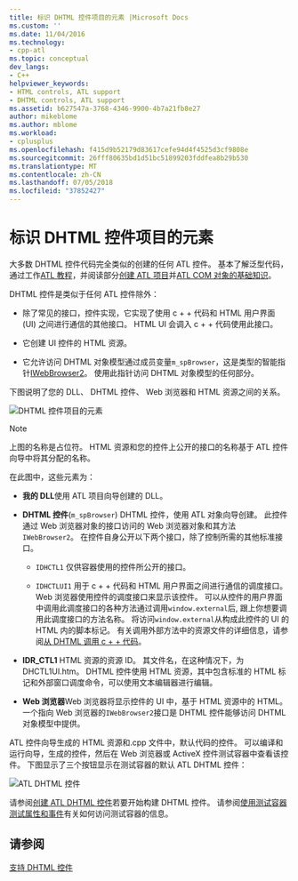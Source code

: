 ```yaml
---
title: 标识 DHTML 控件项目的元素 |Microsoft Docs
ms.custom: ''
ms.date: 11/04/2016
ms.technology:
- cpp-atl
ms.topic: conceptual
dev_langs:
- C++
helpviewer_keywords:
- HTML controls, ATL support
- DHTML controls, ATL support
ms.assetid: b627547a-3768-4346-9900-4b7a21fb8e27
author: mikeblome
ms.author: mblome
ms.workload:
- cplusplus
ms.openlocfilehash: f415d9b52179d83617cefe94d4f4525d3cf9808e
ms.sourcegitcommit: 26fff80635bd1d51bc51899203fddfea8b29b530
ms.translationtype: MT
ms.contentlocale: zh-CN
ms.lasthandoff: 07/05/2018
ms.locfileid: "37852427"
---
```

# <a name="identifying-the-elements-of-the-dhtml-control-project"></a>标识 DHTML 控件项目的元素
大多数 DHTML 控件代码完全类似的创建的任何 ATL 控件。 基本了解泛型代码，通过工作[ATL 教程](../atl/active-template-library-atl-tutorial.md)，并阅读部分[创建 ATL 项目](../atl/reference/creating-an-atl-project.md)并[ATL COM 对象的基础知识](../atl/fundamentals-of-atl-com-objects.md)。  
  
 DHTML 控件是类似于任何 ATL 控件除外：  
  
-   除了常见的接口，控件实现，它实现了使用 c + + 代码和 HTML 用户界面 (UI) 之间进行通信的其他接口。 HTML UI 会调入 c + + 代码使用此接口。  
  
-   它创建 UI 控件的 HTML 资源。  
  
-   它允许访问 DHTML 对象模型通过成员变量`m_spBrowser`，这是类型的智能指针[IWebBrowser2](https://msdn.microsoft.com/library/aa752127.aspx)。 使用此指针访问 DHTML 对象模型的任何部分。  
  
 下图说明了您的 DLL、 DHTML 控件、 Web 浏览器和 HTML 资源之间的关系。  
  
 ![DHTML 控件项目的元素](../atl/media/vc52en1.gif "vc52en1")  
  
> [!NOTE]
>  上图的名称是占位符。 HTML 资源和您的控件上公开的接口的名称基于 ATL 控件向导中将其分配的名称。  
  
 在此图中，这些元素为：  
  
-   **我的 DLL**使用 ATL 项目向导创建的 DLL。  
  
-   **DHTML 控件**(`m_spBrowser`) DHTML 控件，使用 ATL 对象向导创建。 此控件通过 Web 浏览器对象的接口访问的 Web 浏览器对象和其方法`IWebBrowser2`。 在控件自身公开以下两个接口，除了控制所需的其他标准接口。  
  
    -   `IDHCTL1` 仅供容器使用的控件所公开的接口。  
  
    -   `IDHCTLUI1` 用于 c + + 代码和 HTML 用户界面之间进行通信的调度接口。 Web 浏览器使用控件的调度接口来显示该控件。 可以从控件的用户界面中调用此调度接口的各种方法通过调用`window.external`后, 跟上你想要调用此调度接口的方法名称。 将访问`window.external`从构成此控件的 UI 的 HTML 内的脚本标记。 有关调用外部方法中的资源文件的详细信息，请参阅[从 DHTML 调用 c + + 代码](../atl/calling-cpp-code-from-dhtml.md)。  
  
-   **IDR_CTL1** HTML 资源的资源 ID。 其文件名，在这种情况下，为 DHCTL1UI.htm。 DHTML 控件使用 HTML 资源，其中包含标准的 HTML 标记和外部窗口调度命令，可以使用文本编辑器进行编辑。  
  
-   **Web 浏览器**Web 浏览器将显示控件的 UI 中，基于 HTML 资源中的 HTML。 一个指向 Web 浏览器的`IWebBrowser2`接口是 DHTML 控件能够访问 DHTML 对象模型中提供。  
  
 ATL 控件向导生成的 HTML 资源和.cpp 文件中，默认代码的控件。 可以编译和运行向导，生成的控件，然后在 Web 浏览器或 ActiveX 控件测试容器中查看该控件。 下图显示了三个按钮显示在测试容器的默认 ATL DHTML 控件：  
  
 ![ATL DHTML 控件](../atl/media/vc52en2.gif "vc52en2")  
  
 请参阅[创建 ATL DHTML 控件](../atl/creating-an-atl-dhtml-control.md)若要开始构建 DHTML 控件。 请参阅[使用测试容器测试属性和事件](../mfc/testing-properties-and-events-with-test-container.md)有关如何访问测试容器的信息。  
  
## <a name="see-also"></a>请参阅  
 [支持 DHTML 控件](../atl/atl-support-for-dhtml-controls.md)

